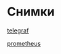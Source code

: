 # Снимки

[telegraf](https://snapshots.raintank.io/dashboard/snapshot/skm87q38W6YPbzePKmirZrmHsjr3Xu3b?orgId=2&refresh=1m)

[prometheus](https://snapshots.raintank.io/dashboard/snapshot/iOjMU1GlO8oUdzZVrlrX1LdifCLfGEWs?orgId=2&refresh=1m)
